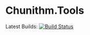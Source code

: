 # Chunithm.Tools

Latest Builds: [![Build Status](https://travis-ci.com/PhoenixICE/Chunithm.Tools.svg?branch=main)](https://travis-ci.com/PhoenixICE/Chunithm.Tools)
